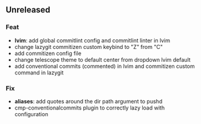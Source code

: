 ## Unreleased

### Feat

- **lvim**: add global commitlint config and commitlint linter in lvim
- change lazygit commitizen custom keybind to "Z" from "C"
- add commitizen config file
- change telescope theme to default center from dropdown lvim default
- add conventional commits (commented) in lvim and commitizen custom command in lazygit

### Fix

- **aliases**: add quotes around the dir path argument to pushd
- cmp-conventionalcommits plugin to correctly lazy load with configuration
